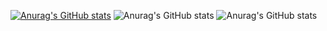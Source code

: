 [![Anurag's GitHub stats](https://github-readme-stats.vercel.app/api?username=KiisterPlaster)](https://github.com/KiisterPlaster/github-readme-stats)
![Anurag's GitHub stats](https://github-readme-stats.vercel.app/api?username=KiisterPlaster&hide=contribs,prs)
![Anurag's GitHub stats](https://github-readme-stats.vercel.app/api?username=KiisterPlaster&show_icons=true&theme=radical&count_private=true)
